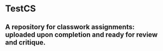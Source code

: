 # TestCS

## A repository for classwork assignments: uploaded upon completion and ready for review and critique.

